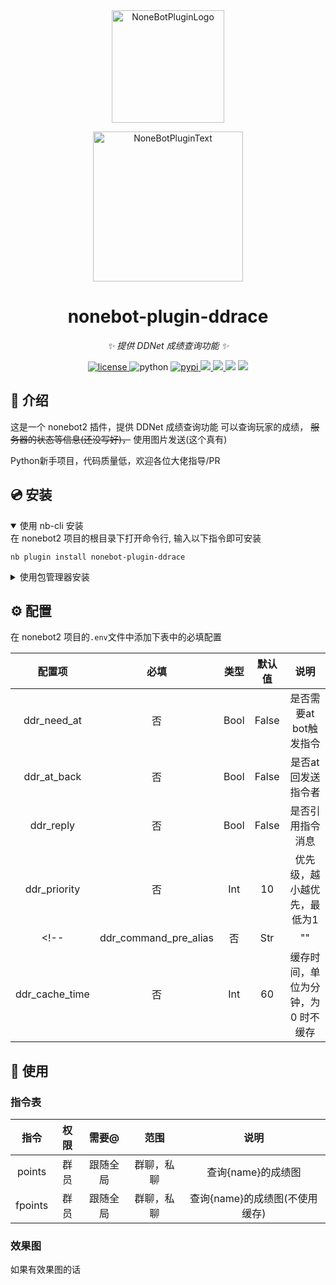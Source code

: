 <div align="center">
  <a href="https://v2.nonebot.dev/store"><img src="https://github.com/A-kirami/nonebot-plugin-template/blob/resources/nbp_logo.png" width="180" height="180" alt="NoneBotPluginLogo"></a>
  <br>
  <p><img src="https://ddnet.org/ddnet.svg" width="240" alt="NoneBotPluginText"></p>
</div>

<div align="center">

# nonebot-plugin-ddrace

_✨ 提供 DDNet 成绩查询功能 ✨_


<a href="./LICENSE">
    <img src="https://img.shields.io/github/license/gongfuture/nonebot-plugin-ddrace.svg?style=for-the-badge" alt="license">
</a>
<img src="https://img.shields.io/badge/python-3.9+-blue.svg?style=for-the-badge" alt="python">
<a href="https://pypi.python.org/pypi/nonebot-plugin-ddrace">
    <img src="https://img.shields.io/pypi/v/nonebot-plugin-ddrace.svg?style=for-the-badge" alt="pypi">
</a>
<a href="https://www.codefactor.io/repository/github/gongfuture/nonebot-plugin-ddrace">
<img src="https://img.shields.io/codefactor/grade/github/gongfuture/nonebot-plugin-ddrace?style=for-the-badge">
</a>
<a href="https://github.com/gongfuture/nonebot-plugin-ddrace/commits/main">
<img src="https://img.shields.io/github/last-commit/gongfuture/nonebot-plugin-ddrace?style=for-the-badge">
</a>
<a href="https://wakatime.com/@gongfuture"><img src="https://wakatime.com/badge/github/gongfuture/nonebot-plugin-ddrace.svg?style=for-the-badge" /></a>
<a href="https://qm.qq.com/q/OfK3d9r6o2"><img src="https://img.shields.io/badge/QQ群-611124274-blue?logo=tencentqq&style=for-the-badge" /></a>


</div>


## 📖 介绍

这是一个 nonebot2 插件，提供 DDNet 成绩查询功能
可以查询玩家的成绩， ~~服务器的状态等信息(还没写好)，~~ 使用图片发送(这个真有)

Python新手项目，代码质量低，欢迎各位大佬指导/PR

## 💿 安装

<details open>
<summary>使用 nb-cli 安装</summary>
在 nonebot2 项目的根目录下打开命令行, 输入以下指令即可安装

    nb plugin install nonebot-plugin-ddrace

</details>

<details>
<summary>使用包管理器安装</summary>
在 nonebot2 项目的插件目录下, 打开命令行, 根据你使用的包管理器, 输入相应的安装命令

<details>
<summary>pip</summary>

    pip install nonebot-plugin-ddrace
</details>
<details>
<summary>pdm</summary>

    pdm add nonebot-plugin-ddrace
</details>
<details>
<summary>poetry</summary>

    poetry add nonebot-plugin-ddrace
</details>
<details>
<summary>conda</summary>

    conda install nonebot-plugin-ddrace
</details>

打开 nonebot2 项目根目录下的 `pyproject.toml` 文件, 在 `[tool.nonebot]` 部分追加写入

    plugins = ["nonebot_plugin_ddrace"]

</details>

## ⚙️ 配置

在 nonebot2 项目的`.env`文件中添加下表中的必填配置

| 配置项  | 必填  | 类型 | 默认值 |   说明   |
| :-----: | :---: | :---: |  :----: | :------: |
| ddr_need_at |  否   | Bool|   False   | 是否需要at bot触发指令 |
| ddr_at_back |  否   | Bool|   False   | 是否at回发送指令者 |
| ddr_reply |  否   | Bool|   False   | 是否引用指令消息 |
| ddr_priority |  否   | Int |   10       | 优先级，越小越优先，最低为1 |
<!-- | ddr_command_pre_alias |  否   | Str |   ""       | 指令前缀别名，用于和其他插件指令防撞 | -->
| ddr_cache_time |  否   | Int |   60     | 缓存时间，单位为分钟，为 0 时不缓存 |

## 🎉 使用
### 指令表
| 指令  | 权限  | 需要@ | 范围  |   说明   |
| :---: | :---: | :---: | :---: | :------: |
| points | 群员  |  跟随全局   | 群聊，私聊  | 查询{name}的成绩图 |
| fpoints| 群员  |  跟随全局   | 群聊，私聊  | 查询{name}的成绩图(不使用缓存) |
### 效果图
如果有效果图的话
